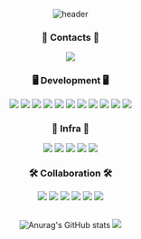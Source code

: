 <div align="center">
  
  ![header](https://capsule-render.vercel.app/api?type=waving&color=auto&height=250&section=header&text=WELCOME&fontSize=50&fontAlignY=40)

  <div>
      <h3>📮 Contacts 📮</h3>
      <a href="mailto:jyj000217@gmail.com"><img src="https://img.shields.io/badge/Gmail-EA4335?style=for-the-badge&logo=Gmail&logoColor=white"></a>
   </div>

   <div>
    <h3>🖥️ Development 🖥️</h3>
    <img src="https://img.shields.io/badge/Java-007396?style=for-the-badge&logo=Java&logoColor=white"/>
    <img src="https://img.shields.io/badge/Spring Boot-6DB33F?style=for-the-badge&logo=Spring Boot&logoColor=white"/>
    <img src="https://img.shields.io/badge/Spring Security-6DB33F?style=for-the-badge&logo=Spring Security&logoColor=white"/>
    <img src="https://img.shields.io/badge/JUnit5-25A162?style=for-the-badge&logo=JUnit5&logoColor=white"/>
    <img src="https://img.shields.io/badge/Thymeleaf-005F0F?style=for-the-badge&logo=Thymeleaf&logoColor=white"/>
    <img src="https://img.shields.io/badge/Spring Data JPA-007396?style=for-the-badge&logo=Spring Data JPA&logoColor=white"/>
    <img src="https://img.shields.io/badge/QueryDSL-007396?style=for-the-badge&logo=QueryDSL&logoColor=white"/>
    <img src="https://img.shields.io/badge/MySQL-4479A1?style=for-the-badge&logo=MySQL&logoColor=white"/>
    <img src="https://img.shields.io/badge/MariaDB-003545?style=for-the-badge&logo=MariaDB&logoColor=white"/>
    <img src="https://img.shields.io/badge/H2-007396?style=for-the-badge&logo=H2&logoColor=white"/>
    <img src="https://img.shields.io/badge/Redis-DC382D?style=for-the-badge&logo=Redis&logoColor=white"/>
    </br>
   </div>
  
   <div>
      <h3>📝 Infra 📝</h3>
      <img src="https://img.shields.io/badge/Amazon EC2-FF9900?style=for-the-badge&logo=Amazon EC2&logoColor=white"/>
      <img src="https://img.shields.io/badge/Amazon RDS-527FFF?style=for-the-badge&logo=Amazon RDS&logoColor=white"/>
      <img src="https://img.shields.io/badge/Docker-2496ED?style=for-the-badge&logo=Docker&logoColor=white"/>
      <img src="https://img.shields.io/badge/NGINX-009639?style=for-the-badge&logo=NGINX&logoColor=white"/>
      <img src="https://img.shields.io/badge/Github Actions-2088FF?style=for-the-badge&logo=Github Actions&logoColor=white"/>
      </br>
   </div>
  
   <div>
      <h3>🛠️ Collaboration 🛠️</h3>
      <img src="https://img.shields.io/badge/Git-F05032?style=for-the-badge&logo=Git&logoColor=white">
      <img src="https://img.shields.io/badge/Notion-000000?style=for-the-badge&logo=Notion&logoColor=white">
      <img src="https://img.shields.io/badge/Slack-4A154B?style=for-the-badge&logo=Slack&logoColor=white">
      <img src="https://img.shields.io/badge/Swagger-85EA2D?style=for-the-badge&logo=Swagger&logoColor=white">
      <img src="https://img.shields.io/badge/ERD Cloud-007396?style=for-the-badge&logo=ERD Cloud&logoColor=white">
      <img src="https://img.shields.io/badge/Postman-FF6C37?style=for-the-badge&logo=Postman&logoColor=white">
     </br>
     </div>

  <h2></h2>
   <div>

   ![Anurag's GitHub stats](https://github-readme-stats.vercel.app/api?username=JYeonJun&show_icons=true&theme=dracula)
   ![](http://github-profile-summary-cards.vercel.app/api/cards/most-commit-language?username=JYeonJun&theme=dracula)
   </div>

</div>
